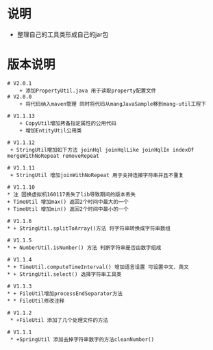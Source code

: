 ﻿# 说明
* 整理自己的工具类形成自己的jar包

# 版本说明
    # V2.0.1
		+ 添加PropertyUtil.java 用于读取property配置文件
	# V2.0.0
		+ 将代码纳入maven管理 同时将代码从mangJavaSample移到mang-util工程下

	# V1.1.13
		+ CopyUtil增加拷备指定属性的公用代码
		+ 增加EntityUtil公用类
	
	# V1.1.12
	 + StringUtil增加如下方法 joinHql joinHqlLike joinHqlIn indexOf mergeWithNoRepeat removeRepeat
	 
	# V1.1.11
	 + StringUtil 增加joinWithNoRepeat 用于支持连接字符串并且不重复
	  
	# V1.1.10
	* 注 因换虚拟机160117丢失了lib导致期间的版本丢失
	+ TimeUtil 增加max() 返回2个时间中最大的一个
	+ TimeUtil 增加min() 返回2个时间中最小的一个

	# V1.1.6
	* + StringUtil.splitToArray()方法 将字符串转换成字符串数组

	# V1.1.5
	* + NumberUtil.isNumber() 方法 判断字符串是否由数字组成

	# V1.1.4
	* + TimeUtil.computeTimeInterval() 增加语言设置 可设置中文、英文
	* + StringUtil.select() 选择字符串工具类

	# V1.1.3
	* + FileUtil增加processEndSeparator方法
	* * FileUtil修改注释

	# V1.1.2
	 * +FileUtil 添加了几个处理文件的方法

	# V1.1.1
	 * +SpringUtil 添加去掉字符串数字的方法cleanNumber()

